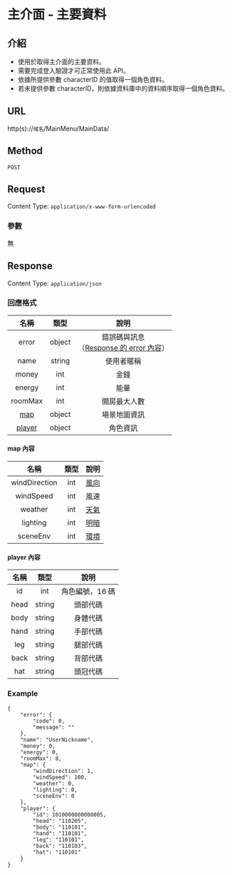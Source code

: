 # 主介面 - 主要資料

## 介紹

- 使用於取得主介面的主要資料。
- 需要完成登入驗證才可正常使用此 API。
- 依據所提供參數 characterID 的值取得一個角色資料。
- 若未提供參數 characterID，則依據資料庫中的資料順序取得一個角色資料。

## URL

http(s)://`域名`/MainMenu/MainData/

## Method

`POST`

## Request

Content Type: `application/x-www-form-urlencoded`

### 參數

無

## Response

Content Type: `application/json`

### 回應格式

| 名稱 | 類型 | 說明 |
|:-:|:-:|:-:|
| error | object | 錯誤碼與訊息<br>（[Response 的 error 內容](../response.md#error)） |
| name | string | 使用者暱稱 |
| money | int | 金錢 |
| energy | int | 能量 |
| roomMax | int | 開房最大人數 |
| [map](#map) | object | 場景地圖資訊 |
| [player](#player) | object | 角色資訊 |

#### <span id="map">map 內容</span>

| 名稱 | 類型 | 說明 |
|:-:|:-:|:-:|
| windDirection | int | [風向](../codes/scene.md#lighting) |
| windSpeed | int | 風速 |
| weather | int | [天氣](../codes/scene.md#weather)|
| lighting | int | [明暗](../codes/scene.md#lighting) |
| sceneEnv | int | [環境](../codes/scene.md#env) |

#### <span id="player">player 內容</span>

| 名稱 | 類型 | 說明 |
|:-:|:-:|:-:|
| id | int | 角色編號，16 碼 |
| head | string | 頭部代碼 |
| body | string | 身體代碼 |
| hand | string | 手部代碼 |
| leg | string | 腿部代碼 |
| back | string | 背部代碼 |
| hat | string | 頭冠代碼 |

### Example

	{
	    "error": {
	        "code": 0,
	        "message": ""
	    },
	    "name": "UserNickname",
	    "money": 0,
	    "energy": 0,
	    "roomMax": 8,
	    "map": {
	        "windDirection": 1,
	        "windSpeed": 100,
	        "weather": 0,
	        "lighting": 0,
	        "sceneEnv": 0
	    },
	    "player": {
	        "id": 1010000000000005,
	        "head": "110205",
	        "body": "110101",
	        "hand": "110101",
	        "leg": "110101",
	        "back": "110103",
	        "hat": "110101"
	    }
	}